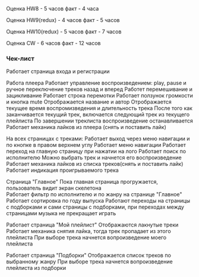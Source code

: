 Оценка HW8 - 5 часов
факт - 4 часа

Оценка HW9(redux) - 4 часов
факт - 5 часов

Оценка HW10(redux) - 5 часов
факт - 7 часов

Оценка CW - 6 часов
факт - 12 часов

### Чек-лист

Работает страница входа и регистрации

Работа плеера
  Работает управление воспроизведением: play, pause и ручное переключение треков назад и вперед
  Работет перемешивание и зацикливание 
  Работает строка перемотки
  Работает ползунок громкости и кнопка mute
  Отрображается название и автор
  Отрображается текущее время воспромизведения и длительность трека
  После того как заканчивается текущий трек, включается следующий трек из текущего плейлиста
  По завершении треклиста воспроизведение останавливается
  Работает механика лайков из плеера (снять и поставить лайк)

На всех страницах с треками:
  Работает выход через меню навигации и по кнопке в правом верхнем углу
  Работает меню навигации
  Работает переход на главную страницу при нажатии на лого
  Работает поиск по исполнителю
  Можно выбрать трек и начнется его воспроизведение
  Работает механика лайков из списка треков(снять и поставить лайк)
  Работает индикация проигрываемого трека

Страница "Главное"
  Пока главная страница прогружается, пользователь видит экран скелетона  
  Работает фильтр по исполнителю и по жанру на странице "Главное"
  Работает сортировка по году выпуска
  Работают переходы на страницы с подборками и сами страницы с подборками, при переходах между страницами музыка не прекращает играть

Работает страница "Мой плейлист"
  Отображаются лакнутые треки
  Работает механика снятия лайка, тогда трек пропадает из этого плейлиста
  При выборе трека начнется вопроизведение моего плейлиста

Работает страница "Подборки"
  Отображается список треков по выбранному жанру
  При выборе трека начнется вопроизведение плейлиста из подборки
